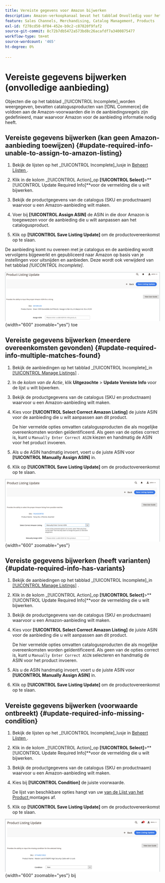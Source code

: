```yaml
---
title: Vereiste gegevens voor Amazon bijwerken
description: Amazon-verkoopkanaal bevat het tabblad Onvolledig voor het controleren van Commerce-catalogusproducten waarvoor Amazon vereiste informatie ontbreekt.
feature: Sales Channels, Merchandising, Catalog Management, Products
exl-id: f278cd50-8f04-452e-b9c2-c87820f9faf2
source-git-commit: 8c72b7db5472a573bd8c26acafdf7a3400875477
workflow-type: tm+mt
source-wordcount: '465'
ht-degree: 0%

---
```


# Vereiste gegevens bijwerken (onvolledige aanbieding)

Objecten die op het tabblad _[!UICONTROL Incomplete]_worden weergegeven, bevatten catalogusproducten van [!DNL Commerce] die voldoen aan de Amazon-voorwaarden die in de aanbiedingsregels zijn gedefinieerd, maar waarvoor Amazon voor de aanbieding informatie nodig heeft.

## Vereiste gegevens bijwerken (kan geen Amazon-aanbieding toewijzen) {#update-required-info-unable-to-assign-to-amazon-listing}

1. Bekijk de lijsten op het _[!UICONTROL Incomplete]_lusje in [ Beheert Lijsten ](./managing-product-listings.md).

1. Klik in de kolom _[!UICONTROL Action]_op **[!UICONTROL Select]**>**[!UICONTROL Update Required Info]**voor de vermelding die u wilt bijwerken.

1. Bekijk de productgegevens van de catalogus (SKU en productnaam) waarvoor u een Amazon-aanbieding wilt maken.

1. Voer bij **[!UICONTROL Assign ASIN]** de ASIN in die door Amazon is toegewezen voor de aanbieding die u wilt aanpassen aan het catalogusproduct.

1. Klik op **[!UICONTROL Save Listing Update]** om de productovereenkomst op te slaan.

De aanbieding komt nu overeen met je catalogus en de aanbieding wordt vervolgens bijgewerkt en gepubliceerd naar Amazon op basis van je instellingen voor uitsnijden en aanbieden. Deze wordt ook verwijderd van het tabblad _[!UICONTROL Incomplete]_.

![ wijst manueel ASIN voor geen lijstgelijke ](assets/amazon-listing-update-assign-asin.png){width="600" zoomable="yes"} toe

## Vereiste gegevens bijwerken (meerdere overeenkomsten gevonden) {#update-required-info-multiple-matches-found}

1. Bekijk de aanbiedingen op het tabblad _[!UICONTROL Incomplete]_in [[!UICONTROL Manage Listings]](./managing-product-listings.md) .

1. In de _kolom van de Actie_, klik **Uitgezochte** > **Update Vereiste Info** voor de lijst u wilt bijwerken.

1. Bekijk de productgegevens van de catalogus (SKU en productnaam) waarvoor u een Amazon-aanbieding wilt maken.

1. Kies voor **[!UICONTROL Select Correct Amazon Listing]** de juiste ASIN voor de aanbieding die u wilt aanpassen aan dit product.

   De hier vermelde opties omvatten catalogusproducten die als mogelijke overeenkomsten worden geïdentificeerd. Als geen van de opties correct is, kunt u `Manually Enter Correct ASIN` kiezen en handmatig de ASIN voor het product invoeren.

1. Als u de ASIN handmatig invoert, voert u de juiste ASIN voor **[!UICONTROL Manually Assign ASIN]** in.

1. Klik op **[!UICONTROL Save Listing Update]** om de productovereenkomst op te slaan.

![ selecteert manueel ASIN van veelvoudige mogelijke gelijken ](assets/amazon-listing-update-multiple-matches.png){width="600" zoomable="yes"}

## Vereiste gegevens bijwerken (heeft varianten) {#update-required-info-has-variants}

1. Bekijk de aanbiedingen op het tabblad _[!UICONTROL Incomplete]_in [[!UICONTROL Manage Listings]](./managing-product-listings.md) .

1. Klik in de kolom _[!UICONTROL Action]_op **[!UICONTROL Select]**>**[!UICONTROL Update Required Info]**voor de vermelding die u wilt bijwerken.

1. Bekijk de productgegevens van de catalogus (SKU en productnaam) waarvoor u een Amazon-aanbieding wilt maken.

1. Kies voor **[!UICONTROL Select Correct Amazon Listing]** de juiste ASIN voor de aanbieding die u wilt aanpassen aan dit product.

   De hier vermelde opties omvatten catalogusproducten die als mogelijke overeenkomsten worden geïdentificeerd. Als geen van de opties correct is, kunt u `Manually Enter Correct ASIN` selecteren en handmatig de ASIN voor het product invoeren.

1. Als u de ASIN handmatig invoert, voert u de juiste ASIN voor **[!UICONTROL Manually Assign ASIN]** in.

1. Klik op **[!UICONTROL Save Listing Update]** om de productovereenkomst op te slaan.

## Vereiste gegevens bijwerken (voorwaarde ontbreekt) {#update-required-info-missing-condition}

1. Bekijk de lijsten op het _[!UICONTROL Incomplete]_lusje in [ Beheert Lijsten ](./managing-product-listings.md).

1. Klik in de kolom _[!UICONTROL Action]_op **[!UICONTROL Select]**>**[!UICONTROL Update Required Info]**voor de vermelding die u wilt bijwerken.

1. Bekijk de productgegevens van de catalogus (SKU en productnaam) waarvoor u een Amazon-aanbieding wilt maken.

1. Kies bij **[!UICONTROL Condition]** de juiste voorwaarde.

   De lijst van beschikbare opties hangt van uw [ van de Lijst van het Product ](./product-listing-condition.md) montages af.

1. Klik op **[!UICONTROL Save Listing Update]** om de productovereenkomst op te slaan.

![ werkt manueel ontbrekende voorwaarde ](assets/amazon-update-listing-missing-condition.png){width="600" zoomable="yes"} bij
